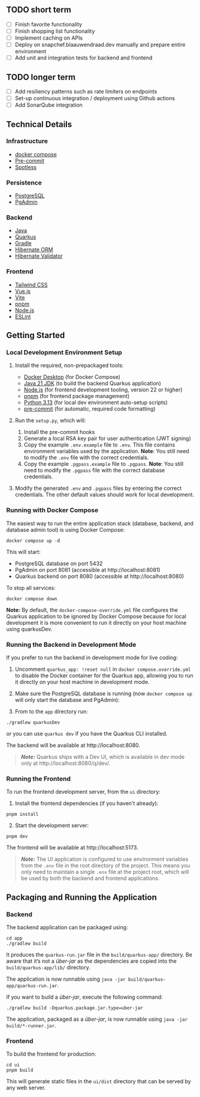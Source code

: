 ## TODO short term


- [ ] Finish favorite functionality
- [ ] Finish shopping list functionality
- [ ] Implement caching on APIs
- [ ] Deploy on snapchef.blaauwendraad.dev manually and prepare entire environment
- [ ] Add unit and integration tests for backend and frontend

## TODO longer term

- [ ] Add resiliency patterns such as rate limiters on endpoints
- [ ] Set-up continuous integration / deployment using Github actions
- [ ] Add SonarQube integration

## Technical Details

### Infrastructure

* [docker compose](https://docs.docker.com/compose/)
* [Pre-commit](https://pre-commit.com/)
* [Spotless](https://spotless.dev/)

### Persistence

* [PostgreSQL](https://www.postgresql.org/)
* [PgAdmin](https://www.pgadmin.org/)

### Backend

* [Java](https://www.oracle.com/java/)
* [Quarkus](https://quarkus.io/)
* [Gradle](https://gradle.org/)
* [Hibernate ORM](https://hibernate.org/orm/)
* [Hibernate Validator](https://hibernate.org/validator/)

### Frontend

* [Tailwind CSS](https://tailwindcss.com/)
* [Vue.js](https://vuejs.org/)
* [Vite](https://vitejs.dev/)
* [pnpm](https://pnpm.io/)
* [Node.js](https://nodejs.org/en/)
* [ESLint](https://eslint.org/)

## Getting Started

### Local Development Environment Setup

1. Install the required, non-prepackaged tools:

    - [Docker Desktop](https://docs.docker.com/get-docker/) (for Docker Compose)
    - [Java 21 JDK](https://www.oracle.com/java/technologies/javase/jdk21-archive-downloads.html) (to build the backend
      Quarkus application)
    - [Node.js](https://nodejs.org/en/download/) (for frontend development tooling, version 22 or higher)
    - [pnpm](https://pnpm.io/installation) (for frontend package management)
    - [Python 3.13](https://www.python.org/downloads/) (for local dev environment auto-setup scripts)
    - [pre-commit](https://pre-commit.com/#install) (for automatic, required code formatting)
2. Run the `setup.py`, which will:
    1. Install the pre-commit hooks
    2. Generate a local RSA key pair for user authentication (JWT signing)
    3. Copy the example `.env.example` file to `.env`. This file contains environment variables used by the application.
       **Note**: You still need to modify the `.env` file with the correct credentials.
    4. Copy the example `.pgpass.example` file to `.pgpass`. **Note**: You still need to modify the `.pgpass` file with
       the
       correct database credentials.
3. Modify the generated `.env` and `.pgpass` files by entering the correct credentials. The other default values should
   work for local development.

### Running with Docker Compose

The easiest way to run the entire application stack (database, backend, and database admin tool) is using Docker
Compose:

```shell script
docker compose up -d
```

This will start:

- PostgreSQL database on port 5432
- PgAdmin on port 8081 (accessible at http://localhost:8081)
- Quarkus backend on port 8080 (accessible at http://localhost:8080)

To stop all services:

```shell script
docker compose down
```

**Note:** By default, the `docker-compose-override.yml` file configures the Quarkus application to be ignored by Docker
Compose because for local development it is more convenient to run it directly on your host machine using quarkusDev.

### Running the Backend in Development Mode

If you prefer to run the backend in development mode for live coding:

1. Uncomment `quarkus_app: !reset null` in `docker compose.override.yml` to disable the Docker container for the Quarkus
   app, allowing you to run it directly on your host machine in development mode.

2. Make sure the PostgreSQL database is running (now `docker compose up` will only start the database and PgAdmin):

3. From to the `app` directory run:

```shell script
./gradlew quarkusDev
```

or you can use `quarkus dev` if you have the Quarkus CLI installed.

The backend will be available at http://localhost:8080.

> **_Note:_**  Quarkus ships with a Dev UI, which is available in dev mode only at http://localhost:8080/q/dev/.

### Running the Frontend

To run the frontend development server, from the `ui` directory:

1. Install the frontend dependencies (if you haven't already):

```shell script
pnpm install
```

2. Start the development server:

```shell script
pnpm dev
```

The frontend will be available at http://localhost:5173.

> **_Note:_** The UI application is configured to use environment variables from the `.env` file in the root directory
> of the project. This means you only need to maintain a single `.env` file at the project root, which will be used by
> both the backend and frontend applications.

## Packaging and Running the Application

### Backend

The backend application can be packaged using:

```shell script
cd app
./gradlew build
```

It produces the `quarkus-run.jar` file in the `build/quarkus-app/` directory.
Be aware that it’s not a _über-jar_ as the dependencies are copied into the `build/quarkus-app/lib/` directory.

The application is now runnable using `java -jar build/quarkus-app/quarkus-run.jar`.

If you want to build a _über-jar_, execute the following command:

```shell script
./gradlew build -Dquarkus.package.jar.type=uber-jar
```

The application, packaged as a _über-jar_, is now runnable using `java -jar build/*-runner.jar`.

### Frontend

To build the frontend for production:

```shell script
cd ui
pnpm build
```

This will generate static files in the `ui/dist` directory that can be served by any web server.